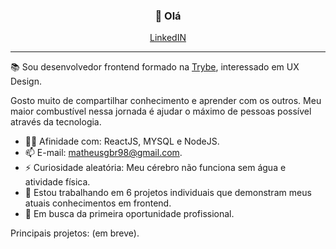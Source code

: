 <h3 align="center">👋 Olá </h3>
<p align="center">
  <a href="https://www.linkedin.com/in/matheusgb/">LinkedIN</a>
</p>

---
📚 Sou desenvolvedor frontend formado na <a href="https://www.betrybe.com">Trybe</a>, interessado em UX Design. 

Gosto muito de compartilhar conhecimento e aprender com os outros. Meu maior combustível nessa jornada é ajudar o máximo de pessoas possível através da tecnologia.

- 🧑‍💻 Afinidade com: ReactJS, MYSQL e NodeJS.
- 📫 E-mail: matheusgbr98@gmail.com.
- ⚡ Curiosidade aleatória: Meu cérebro não funciona sem água e atividade física.
- 🔭 Estou trabalhando em 6 projetos individuais que demonstram meus atuais conhecimentos em frontend.
- 🚀 Em busca da primeira oportunidade profissional.

Principais projetos:
(em breve).
